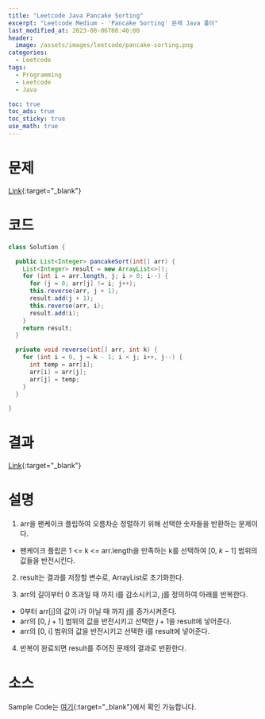 ```yaml
---
title: "Leetcode Java Pancake Sorting"
excerpt: "Leetcode Medium - 'Pancake Sorting' 문제 Java 풀이"
last_modified_at: 2023-08-06T08:40:00
header:
  image: /assets/images/leetcode/pancake-sorting.png
categories:
  - Leetcode
tags:
  - Programming
  - Leetcode
  - Java

toc: true
toc_ads: true
toc_sticky: true
use_math: true
---
```

# 문제
[Link](https://leetcode.com/problems/pancake-sorting){:target="_blank"}

# 코드
```java
class Solution {

  public List<Integer> pancakeSort(int[] arr) {
    List<Integer> result = new ArrayList<>();
    for (int i = arr.length, j; i > 0; i--) {
      for (j = 0; arr[j] != i; j++);
      this.reverse(arr, j + 1);
      result.add(j + 1);
      this.reverse(arr, i);
      result.add(i);
    }
    return result;
  }

  private void reverse(int[] arr, int k) {
    for (int i = 0, j = k - 1; i < j; i++, j--) {
      int temp = arr[i];
      arr[i] = arr[j];
      arr[j] = temp;
    }
  }

}
```

# 결과
[Link](https://leetcode.com/problems/pancake-sorting/submissions/1013346123/){:target="_blank"}

# 설명
1. arr을 팬케이크 플립하여 오름차순 정렬하기 위해 선택한 숫자들을 반환하는 문제이다.
- 팬케이크 플립은 1 <= k <= arr.length을 만족하는 k를 선택하여 [0, $k - 1$] 범위의 값들을 반전시킨다.

2. result는 결과를 저장할 변수로, ArrayList로 초기화한다.

3. arr의 길이부터 0 초과일 때 까지 i를 감소시키고, j를 정의하여 아래를 반복한다.
- 0부터 arr[j]의 값이 i가 아닐 때 까지 j를 증가시켜준다.
- arr의 [0, $j + 1$] 범위의 값을 반전시키고 선택한 $j + 1$을 result에 넣어준다.
- arr의 [0, i] 범위의 값을 반전시키고 선택한 i를 result에 넣어준다.

4. 반복이 완료되면 result를 주어진 문제의 결과로 반환한다.

# 소스
Sample Code는 [여기](https://github.com/GracefulSoul/leetcode/blob/master/src/main/java/gracefulsoul/problems/PancakeSorting.java){:target="_blank"}에서 확인 가능합니다.